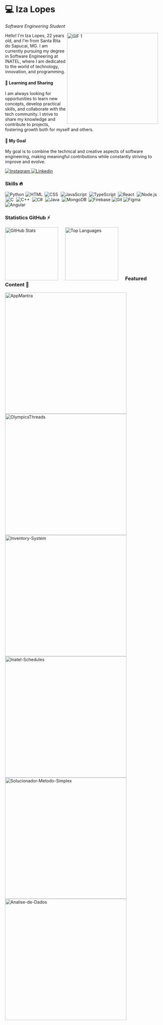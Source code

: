 <h1>💻 Iza Lopes</h1>

*Software Engineering Student*

<img align="right" src="https://github.com/user-attachments/assets/fbe651f7-1750-41f5-8fc6-9d2d0c9b17a4" alt="GIF 1"  width="300"/>

<p>Hello! I'm Iza Lopes, 22 years old, and I'm from Santa Rita do Sapucaí, MG. I am currently pursuing my degree in Software Engineering at INATEL, where I am dedicated to the world of technology, innovation, and programming.</p>

<h4>🌱 Learning and Sharing</h4> 
<p>I am always looking for opportunities to learn new concepts, develop practical skills, and collaborate with the tech community. I strive to share my knowledge and contribute to projects, fostering growth both for myself and others.
</p>

<h4>🎯 My Goal</h4> 
<p>My goal is to combine the technical and creative aspects of software engineering, making meaningful contributions while constantly striving to improve and evolve.</p>

<p>
  <a href="https://www.instagram.com/izallopes_/">
      <img alt="Instagram" title="Me siga no Instagram" src="https://img.shields.io/badge/Instagram-%23E4405F.svg?style=for-the-badge&logo=Instagram&logoColor=white""/>
  </a> 
  <a href="https://www.linkedin.com/in/iza-lopes/">
      <img alt="Linkedin" title="Se conecte comigo no Linkedin" src="https://img.shields.io/badge/linkedin-%230077B5.svg?style=for-the-badge&logo=linkedin&logoColor=white""/>
  </a>
</p>

<h3>Skills 🔥</h3>

<p align="left">
    <img alt="Python" title="Python" src="https://skillicons.dev/icons?i=python" />
    <img alt="HTML" title="HTML" style="padding: 0 1px;" src="https://skillicons.dev/icons?i=html" />
    <img alt="CSS" title="CSS" style="padding: 0 2px;" src="https://skillicons.dev/icons?i=css" />
    <img alt="JavaScript" title="JavaScript" style="padding: 0 2px;" src="https://skillicons.dev/icons?i=javascript" />
    <img alt="TypeScript" title="TypeScript" style="padding: 0 2px;" src="https://skillicons.dev/icons?i=typescript" />
    <img alt="React" title="React" style="padding: 0 2px;" src="https://skillicons.dev/icons?i=react" />
    <img alt="Node.js" title="Node.js" style="padding: 0 2px;" src="https://skillicons.dev/icons?i=nodejs" />
    <img alt="C" title="C" style="padding: 0 2px;" src="https://skillicons.dev/icons?i=c" />
    <img alt="C++" title="C++" style="padding: 0 2px;" src="https://skillicons.dev/icons?i=cpp" />
    <img alt="C#" title="C#" style="padding: 0 2px;" src="https://skillicons.dev/icons?i=cs" />
    <img alt="Java" title="Java" style="padding: 0 2px;" src="https://skillicons.dev/icons?i=java" />
    <img alt="MongoDB" title="MongoDB" style="padding: 0 2px;" src="https://skillicons.dev/icons?i=mongo" />
    <img alt="Firebase" title="Firebase" src="https://skillicons.dev/icons?i=firebase" />
    <img alt="Git" title="Git" src="https://skillicons.dev/icons?i=git" />
    <img alt="Figma" title="Figma" src="https://skillicons.dev/icons?i=figma" />
    <img alt="Angular" title="Angular" src="https://skillicons.dev/icons?i=angular" />
</p>

<h3>Statistics GitHub ⚡</h3>

<p>
  <img align="left" alt="GitHub Stats" height="175" style="padding-right: 20px;" src="https://github-readme-stats.vercel.app/api?username=Izalp&show_icons=true&theme=midnight-purple" alt="GitHub Statistics" />
  <img align="left" alt="Top Languages" height="175" style="padding-right: 20px;" src="https://github-readme-stats.vercel.app/api/top-langs/?username=Izalp&hide_progress=true&theme=midnight-purple" alt="Top Languages" />
</p>

</br></br></br></br></br></br></br></br>

<h3>Featured Content 🌟</h3>

<p>
  <a href="https://github.com/Izalp/AppMantra">
    <img align="left" src="https://github-readme-stats.vercel.app/api/pin/?username=Izalp&repo=AppMantra&cache_seconds=86400&theme=midnight-purple" alt="AppMantra" 
      style="width: 400px;"/>
  </a>
  <a href="https://github.com/Izalp/OlympicsThreads">
    <img src="https://github-readme-stats.vercel.app/api/pin/?username=Izalp&repo=OlympicsThreads&cache_seconds=86400&theme=midnight-purple" alt="OlympicsThreads" 
      style="width: 400px;"/>
  </a>
  <a href="https://github.com/Izalp/Inventory-System">
    <img align="left" src="https://github-readme-stats.vercel.app/api/pin/?username=Izalp&repo=Inventory-System&cache_seconds=86400&theme=midnight-purple" alt="Inventory-System" 
      style="width: 400px;"/>
  </a>
  <a href="https://github.com/Izalp/Inatel-Schedules">
    <img src="https://github-readme-stats.vercel.app/api/pin/?username=Izalp&repo=Inatel-Schedules&cache_seconds=86400&theme=midnight-purple" alt="Inatel-Schedules" 
      style="width: 400px;"/>
  </a>
  <a href="https://github.com/Izalp/Solucionador-Metodo-Simplex">
    <img align="left" src="https://github-readme-stats.vercel.app/api/pin/?username=Izalp&repo=Solucionador-Metodo-Simplex&cache_seconds=86400&theme=midnight-purple" alt="Solucionador-Metodo-Simplex" 
      style="width: 400px;"/>
  </a>
  <a href="https://github.com/Izalp/Analise-de-Dados">
    <img align="left" src="https://github-readme-stats.vercel.app/api/pin/?username=Izalp&repo=Analise-de-Dados&cache_seconds=86400&theme=midnight-purple" alt="Analise-de-Dados" 
      style="width: 400px;"/>
  </a>
</p>

